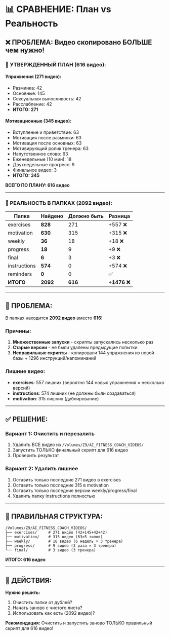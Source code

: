 # 📊 СРАВНЕНИЕ: План vs Реальность

## ❌ ПРОБЛЕМА: Видео скопировано БОЛЬШЕ чем нужно!

### 🎯 УТВЕРЖДЕННЫЙ ПЛАН (616 видео):

#### Упражнения (271 видео):
- Разминка: 42
- Основные: 145  
- Сексуальная выносливость: 42
- Расслабление: 42
- **ИТОГО: 271**

#### Мотивационные (345 видео):
- Вступление и приветствие: 63
- Мотивация после разминки: 63
- Мотивация после основных: 63
- Мотивирующий ролик тренера: 63
- Напутственное слово: 63
- Еженедельные (10 мин): 18
- Двухнедельные прогресс: 9
- Финальное видео: 3
- **ИТОГО: 345**

**ВСЕГО ПО ПЛАНУ: 616 видео**

---

### 📁 РЕАЛЬНОСТЬ В ПАПКАХ (2092 видео):

| Папка | Найдено | Должно быть | Разница |
|-------|---------|-------------|---------|
| exercises | **828** | 271 | +557 ❌ |
| motivation | **630** | 315 | +315 ❌ |
| weekly | **36** | 18 | +18 ❌ |
| progress | **18** | 9 | +9 ❌ |
| final | **6** | 3 | +3 ❌ |
| instructions | **574** | 0 | +574 ❌ |
| reminders | **0** | 0 | ✅ |
| **ИТОГО** | **2092** | **616** | **+1476 ❌** |

---

## 🔴 ПРОБЛЕМА:

В папках находится **2092 видео** вместо **616**!

### Причины:
1. **Множественные запуски** - скрипты запускались несколько раз
2. **Старые версии** - не были удалены предыдущие попытки
3. **Неправильные скрипты** - копировали 144 упражнения из новой базы + 1296 инструкций/напоминаний

### Лишние видео:
- **exercises**: 557 лишних (вероятно 144 новых упражнения × несколько версий)
- **instructions**: 574 лишних (не должны были создаваться)
- **motivation**: 315 лишних (дублирование)

---

## ✅ РЕШЕНИЕ:

### Вариант 1: Очистить и перезалить
1. Удалить ВСЕ видео из `/Volumes/Z9/AI_FITNESS_COACH_VIDEOS/`
2. Запустить ТОЛЬКО финальный скрипт для 616 видео
3. Проверить результат

### Вариант 2: Удалить лишнее
1. Оставить только последние 271 видео в exercises
2. Оставить только последние 315 в motivation
3. Оставить только последние версии weekly/progress/final
4. Удалить папку instructions полностью

---

## 📝 ПРАВИЛЬНАЯ СТРУКТУРА:

```
/Volumes/Z9/AI_FITNESS_COACH_VIDEOS/
├── exercises/     # 271 видео (42+145+42+42)
├── motivation/    # 315 видео (63×5 типов)
├── weekly/        # 18 видео (6 недель × 3 тренера)
├── progress/      # 9 видео (3 раза × 3 тренера)
└── final/         # 3 видео (3 тренера)
```

**ИТОГО: 616 видео**

---

## 🚨 ДЕЙСТВИЯ:

**Нужно решить:**
1. Очистить папки от дублей?
2. Начать заново с чистого листа?
3. Использовать как есть (2092 видео)?

**Рекомендация:** Очистить и запустить заново ТОЛЬКО правильный скрипт для 616 видео!